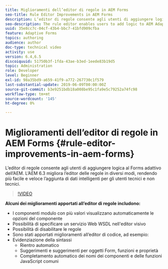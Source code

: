 ```yaml
---
title: Miglioramenti dell’editor di regole in AEM Forms
seo-title: Rule Editor Improvements in AEM Forms
description: L’editor di regole consente agli utenti di aggiungere logica al Forms adattivo dell’AEM. L’AEM 6.3 migliora l’editor delle regole in diversi modi, rendendo più facile e veloce l’aggiunta di dati intelligenti per gli utenti tecnici e non tecnici.
seo-description: The rule editor enables users to add logic to AEM Adaptive Forms. AEM 6.3 improves the rule editor in several ways making it easier and faster for both technical and non-technical users alike to add intelligence.
uuid: 35e8cc7c-04cf-43b4-bbc7-41bfd909cfba
feature: Adaptive Forms
topics: authoring
audience: author
doc-type: technical video
activity: use
version: 6.4,6.5
discoiquuid: 51750b3f-1fda-43ae-b3ed-1eede83b19d5
topic: Administration
role: Developer
level: Beginner
exl-id: 98a35bd9-a659-41f9-a772-267730c1f579
last-substantial-update: 2019-06-09T00:00:00Z
source-git-commit: b3e9251bdb18a008be95c1fa9e5c79252a74fc98
workflow-type: tm+mt
source-wordcount: '145'
ht-degree: 0%

---
```


# Miglioramenti dell’editor di regole in AEM Forms {#rule-editor-improvements-in-aem-forms}

L’editor di regole consente agli utenti di aggiungere logica al Forms adattivo dell’AEM. L’AEM 6.3 migliora l’editor delle regole in diversi modi, rendendo più facile e veloce l’aggiunta di dati intelligenti per gli utenti tecnici e non tecnici.

>[!VIDEO](https://video.tv.adobe.com/v/19653?quality=12&learn=on)

**Alcuni dei miglioramenti apportati all’editor di regole includono:**

* I componenti modulo con più valori visualizzano automaticamente le opzioni del componente
* Possibilità di specificare un servizio Web WSDL nell&#39;editor visivo
* Possibilità di disabilitare le regole
* Sono stati apportati miglioramenti all’editor di codice, ad esempio:
* Evidenziazione della sintassi
   * Rientro automatico
   * Suggerimenti e suggerimenti per oggetti Form, funzioni e proprietà
   * Completamento automatico dei nomi dei componenti e delle funzioni JavaScript comuni
